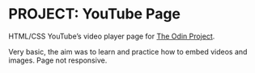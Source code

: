 # PROJECT: YouTube Page

HTML/CSS YouTube’s video player page for [The Odin Project](https://www.theodinproject.com/courses/html5-and-css3/lessons/embedding-images-and-video?ref=lnav).

Very basic, the aim was to learn and practice how to embed videos and images. Page not responsive.

